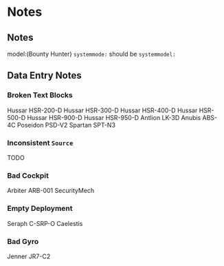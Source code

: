 # Notes

## Notes

model:(Bounty Hunter)
`systemmode:` should be `systemmodel:`

## Data Entry Notes

### Broken Text Blocks

Hussar HSR-200-D
Hussar HSR-300-D
Hussar HSR-400-D
Hussar HSR-500-D
Hussar HSR-900-D
Hussar HSR-950-D
Antlion LK-3D
Anubis ABS-4C
Poseidon PSD-V2
Spartan SPT-N3

### Inconsistent `Source`

TODO

### Bad Cockpit

Arbiter ARB-001 SecurityMech

### Empty Deployment

Seraph C-SRP-O Caelestis

### Bad Gyro

Jenner JR7-C2
